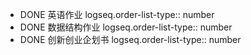 - DONE 英语作业
  logseq.order-list-type:: number
- DONE 数据结构作业
  logseq.order-list-type:: number
- DONE 创新创业企划书
  logseq.order-list-type:: number